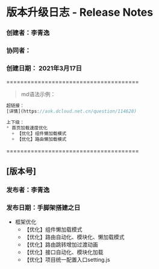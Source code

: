 # 版本升级日志 - Release Notes
### 创建者：李青逸
### 协同者：
### 创建日期： 2021年3月17日
======================================
> md语法示例：
```js
超链接：
[详情](https://ask.dcloud.net.cn/question/114628)

上下级：
* 首页加载速度优化
  + 【优化】组件懒加载模式
  + 【优化】路由懒加载模式
```
======================================
## [版本号]
### 发布者：李青逸
### 发布日期：手脚架搭建之日
* 框架优化
  + 【优化】组件懒加载模式
  + 【优化】路由自动化、模块化、懒加载模式
  + 【优化】路由跳转增加过渡动画
  + 【优化】接口自动化、模块化加载
  + 【优化】项目统一配置入口setting.js